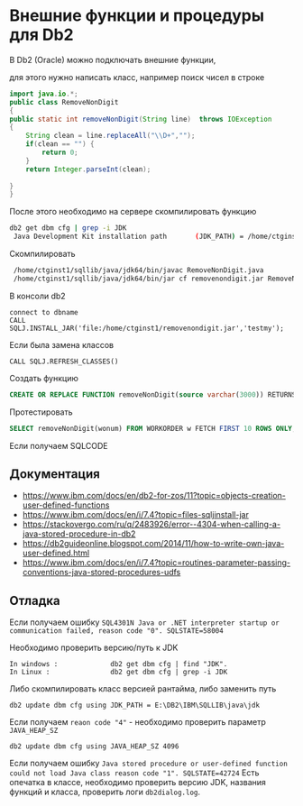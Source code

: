 # Внешние функции и процедуры для Db2

В Db2 (Oracle) можно подключать внешние функции, 

для этого нужно написать класс, например поиск чисел в строке

```java
import java.io.*;
public class RemoveNonDigit
{
public static int removeNonDigit(String line)  throws IOException 
{
    String clean = line.replaceAll("\\D+","");
    if(clean == "") {
        return 0;
    }
    return Integer.parseInt(clean);
    
}
}
```

После этого необходимо на сервере скомпилировать функцию 

```bash
db2 get dbm cfg | grep -i JDK
 Java Development Kit installation path       (JDK_PATH) = /home/ctginst1/sqllib/java/jdk64
```

Скомпилировать

```bash
 /home/ctginst1/sqllib/java/jdk64/bin/javac RemoveNonDigit.java 
 /home/ctginst1/sqllib/java/jdk64/bin/jar cf removenondigit.jar RemoveNonDigit.class 
```

В консоли db2

```db2
connect to dbname
CALL SQLJ.INSTALL_JAR('file:/home/ctginst1/removenondigit.jar','testmy');
```

Если была замена классов
```db2
CALL SQLJ.REFRESH_CLASSES()
```

Создать функцию
```sql
CREATE OR REPLACE FUNCTION removeNonDigit(source varchar(3000)) RETURNS INTEGER LANGUAGE JAVA DETERMINISTIC NO SQL NOT FENCED EXTERNAL NAME 'myjar:RemoveNonDigit!removeNonDigit' PARAMETER STYLE JAVA NO EXTERNAL ACTION
```

Протестировать
```sql
SELECT removeNonDigit(wonum) FROM WORKORDER w FETCH FIRST 10 ROWS ONLY;
```

Если получаем SQLCODE

## Документация

* https://www.ibm.com/docs/en/db2-for-zos/11?topic=objects-creation-user-defined-functions
* https://www.ibm.com/docs/en/i/7.4?topic=files-sqljinstall-jar
* https://stackovergo.com/ru/q/2483926/error--4304-when-calling-a-java-stored-procedure-in-db2
* https://db2guideonline.blogspot.com/2014/11/how-to-write-own-java-user-defined.html
* https://www.ibm.com/docs/en/i/7.4?topic=routines-parameter-passing-conventions-java-stored-procedures-udfs

## Отладка

Если получаем ошибку `SQL4301N Java or .NET interpreter startup or communication failed, reason code "0". SQLSTATE=58004`

Необходимо проверить версию/путь к JDK

```shell
In windows :             db2 get dbm cfg | find "JDK".
In Linux :               db2 get dbm cfg | grep -i JDK
```

Либо скомпилировать класс версией рантайма, либо заменить путь
```db2
db2 update dbm cfg using JDK_PATH = E:\DB2\IBM\SQLLIB\java\jdk
```

Если получаем `reaon code "4"` - необходимо проверить параметр `JAVA_HEAP_SZ`

```db2
db2 update dbm cfg using JAVA_HEAP_SZ 4096
```

Если получаем ошибку
`Java stored procedure or user-defined function could not load Java class reason code "1". SQLSTATE=42724`
Есть опечатка в классе, необходимо проверить версию JDK, названия функций и класса, проверить логи `db2dialog.log`.